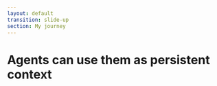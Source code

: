 ```yaml
---
layout: default
transition: slide-up
section: My journey
---
```


# Agents can use them as persistent context


